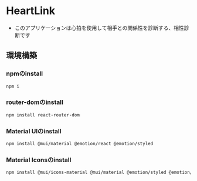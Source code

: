 # HeartLink
- このアプリケーションは心拍を使用して相手との関係性を診断する、相性診断です

## 環境構築
### npmのinstall
```bash
npm i
```
### router-domのinstall
```bash
npm install react-router-dom
```
### Material UIのinstall
```bash
npm install @mui/material @emotion/react @emotion/styled
```
### Material Iconsのinstall
```bash
npm install @mui/icons-material @mui/material @emotion/styled @emotion/react
```